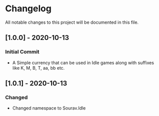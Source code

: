 # Changelog
All notable changes to this project will be documented in this file.

## [1.0.0] - 2020-10-13

### Initial Commit

- A Simple currency that can be used in Idle games along with suffixes like K, M, B, T, aa, bb etc.

## [1.0.1] - 2020-10-13

### Changed

- Changed namespace to Sourav.Idle